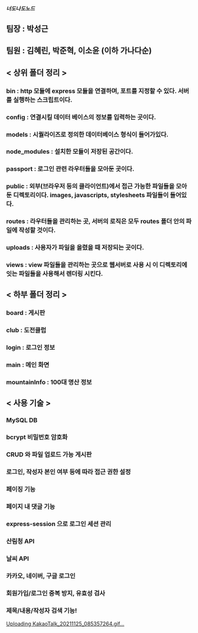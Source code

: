 ##### 너도나도노드

## 팀장 : 박성근

## 팀원 : 김혜린, 박준혁, 이소윤 (이하 가나다순)

## < 상위 폴더 정리 >

### bin : http 모듈에 express 모듈을 연결하며, 포트를 지정할 수 있다. 서버를 실행하는 스크립트이다.

### config : 연결시킬 데이터 베이스의 정보를 입력하는 곳이다.

### models : 시퀄라이즈로 정의한 데이터베이스 형식이 들어가있다.

### node_modules : 설치한 모듈이 저장된 공간이다.

### passport : 로그인 관련 라우터들을 모아둔 곳이다.

### public : 외부(브라우저 등의 클라이언트)에서 접근 가능한 파일들을 모아 둔 디렉토리이다. images, javascripts, stylesheets 파일들이 들어있다.

### routes : 라우터들을 관리하는 곳, 서버의 로직은 모두 routes 폴더 안의 파일에 작성할 것이다.

### uploads : 사용자가 파일을 올렸을 때 저장되는 곳이다.

### views : view 파일들을 관리하는 곳으로 웹서버로 사용 시 이 디렉토리에 잇는 파일들을 사용해서 렌더링 시킨다.

## < 하부 폴더 정리 >

### board : 게시판

### club : 도전클럽

### login : 로그인 정보

### main : 메인 화면

### mountainInfo : 100대 명산 정보

## < 사용 기술 >

### MySQL DB

### bcrypt 비밀번호 암호화

### CRUD 와 파일 업로드 가능 게시판

### 로그인, 작성자 본인 여부 등에 따라 접근 권한 설정

### 페이징 기능

### 페이지 내 댓글 기능

### express-session 으로 로그인 세션 관리

### 산림청 API

### 날씨 API

### 카카오, 네이버, 구글 로그인

### 회원가입/로그인 중복 방지, 유효성 검사

### 제목/내용/작성자 검색 기능!

[Uploading KakaoTalk_20211125_085357264.gif…]()



